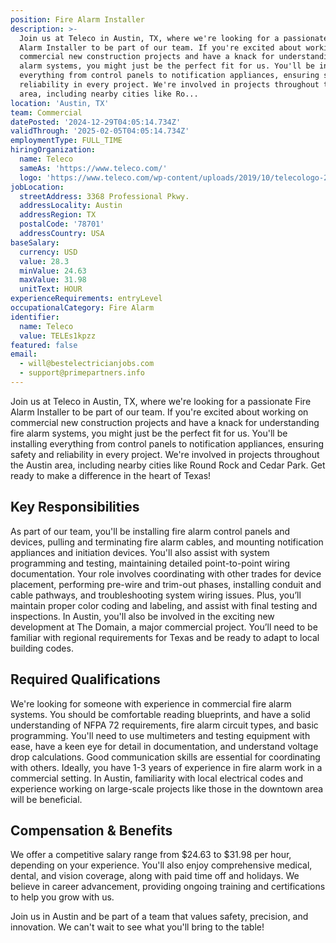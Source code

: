 ```yaml
---
position: Fire Alarm Installer
description: >-
  Join us at Teleco in Austin, TX, where we're looking for a passionate Fire
  Alarm Installer to be part of our team. If you're excited about working on
  commercial new construction projects and have a knack for understanding fire
  alarm systems, you might just be the perfect fit for us. You'll be installing
  everything from control panels to notification appliances, ensuring safety and
  reliability in every project. We're involved in projects throughout the Austin
  area, including nearby cities like Ro...
location: 'Austin, TX'
team: Commercial
datePosted: '2024-12-29T04:05:14.734Z'
validThrough: '2025-02-05T04:05:14.734Z'
employmentType: FULL_TIME
hiringOrganization:
  name: Teleco
  sameAs: 'https://www.teleco.com/'
  logo: 'https://www.teleco.com/wp-content/uploads/2019/10/telecologo-2023.png'
jobLocation:
  streetAddress: 3368 Professional Pkwy.
  addressLocality: Austin
  addressRegion: TX
  postalCode: '78701'
  addressCountry: USA
baseSalary:
  currency: USD
  value: 28.3
  minValue: 24.63
  maxValue: 31.98
  unitText: HOUR
experienceRequirements: entryLevel
occupationalCategory: Fire Alarm
identifier:
  name: Teleco
  value: TELEs1kpzz
featured: false
email:
  - will@bestelectricianjobs.com
  - support@primepartners.info
---
```




Join us at Teleco in Austin, TX, where we're looking for a passionate Fire Alarm Installer to be part of our team. If you're excited about working on commercial new construction projects and have a knack for understanding fire alarm systems, you might just be the perfect fit for us. You'll be installing everything from control panels to notification appliances, ensuring safety and reliability in every project. We're involved in projects throughout the Austin area, including nearby cities like Round Rock and Cedar Park. Get ready to make a difference in the heart of Texas!

## Key Responsibilities
As part of our team, you'll be installing fire alarm control panels and devices, pulling and terminating fire alarm cables, and mounting notification appliances and initiation devices. You'll also assist with system programming and testing, maintaining detailed point-to-point wiring documentation. Your role involves coordinating with other trades for device placement, performing pre-wire and trim-out phases, installing conduit and cable pathways, and troubleshooting system wiring issues. Plus, you’ll maintain proper color coding and labeling, and assist with final testing and inspections. In Austin, you'll also be involved in the exciting new development at The Domain, a major commercial project. You’ll need to be familiar with regional requirements for Texas and be ready to adapt to local building codes.

## Required Qualifications
We're looking for someone with experience in commercial fire alarm systems. You should be comfortable reading blueprints, and have a solid understanding of NFPA 72 requirements, fire alarm circuit types, and basic programming. You'll need to use multimeters and testing equipment with ease, have a keen eye for detail in documentation, and understand voltage drop calculations. Good communication skills are essential for coordinating with others. Ideally, you have 1-3 years of experience in fire alarm work in a commercial setting. In Austin, familiarity with local electrical codes and experience working on large-scale projects like those in the downtown area will be beneficial.

## Compensation & Benefits
We offer a competitive salary range from $24.63 to $31.98 per hour, depending on your experience. You'll also enjoy comprehensive medical, dental, and vision coverage, along with paid time off and holidays. We believe in career advancement, providing ongoing training and certifications to help you grow with us.

Join us in Austin and be part of a team that values safety, precision, and innovation. We can't wait to see what you'll bring to the table!
